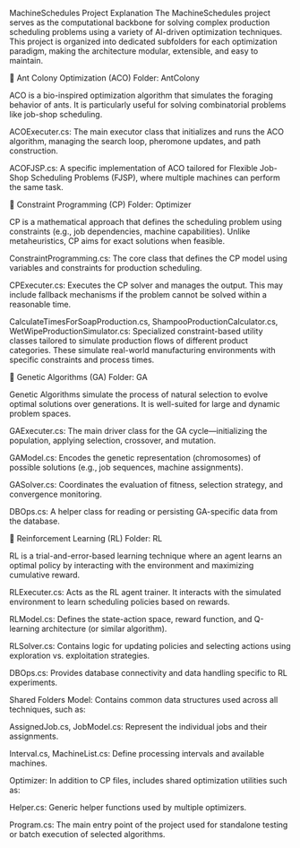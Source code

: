 MachineSchedules Project Explanation
The MachineSchedules project serves as the computational backbone for solving complex production scheduling problems using a variety of AI-driven optimization techniques. This project is organized into dedicated subfolders for each optimization paradigm, making the architecture modular, extensible, and easy to maintain.

🔹 Ant Colony Optimization (ACO)
Folder: AntColony

ACO is a bio-inspired optimization algorithm that simulates the foraging behavior of ants. It is particularly useful for solving combinatorial problems like job-shop scheduling.

ACOExecuter.cs:
The main executor class that initializes and runs the ACO algorithm, managing the search loop, pheromone updates, and path construction.

ACOFJSP.cs:
A specific implementation of ACO tailored for Flexible Job-Shop Scheduling Problems (FJSP), where multiple machines can perform the same task.

🔹 Constraint Programming (CP)
Folder: Optimizer

CP is a mathematical approach that defines the scheduling problem using constraints (e.g., job dependencies, machine capabilities). Unlike metaheuristics, CP aims for exact solutions when feasible.

ConstraintProgramming.cs:
The core class that defines the CP model using variables and constraints for production scheduling.

CPExecuter.cs:
Executes the CP solver and manages the output. This may include fallback mechanisms if the problem cannot be solved within a reasonable time.

CalculateTimesForSoapProduction.cs, ShampooProductionCalculator.cs, WetWipeProductionSimulator.cs:
Specialized constraint-based utility classes tailored to simulate production flows of different product categories. These simulate real-world manufacturing environments with specific constraints and process times.

🔹 Genetic Algorithms (GA)
Folder: GA

Genetic Algorithms simulate the process of natural selection to evolve optimal solutions over generations. It is well-suited for large and dynamic problem spaces.

GAExecuter.cs:
The main driver class for the GA cycle—initializing the population, applying selection, crossover, and mutation.

GAModel.cs:
Encodes the genetic representation (chromosomes) of possible solutions (e.g., job sequences, machine assignments).

GASolver.cs:
Coordinates the evaluation of fitness, selection strategy, and convergence monitoring.

DBOps.cs:
A helper class for reading or persisting GA-specific data from the database.

🔹 Reinforcement Learning (RL)
Folder: RL

RL is a trial-and-error-based learning technique where an agent learns an optimal policy by interacting with the environment and maximizing cumulative reward.

RLExecuter.cs:
Acts as the RL agent trainer. It interacts with the simulated environment to learn scheduling policies based on rewards.

RLModel.cs:
Defines the state-action space, reward function, and Q-learning architecture (or similar algorithm).

RLSolver.cs:
Contains logic for updating policies and selecting actions using exploration vs. exploitation strategies.

DBOps.cs:
Provides database connectivity and data handling specific to RL experiments.

Shared Folders
Model:
Contains common data structures used across all techniques, such as:

AssignedJob.cs, JobModel.cs: Represent the individual jobs and their assignments.

Interval.cs, MachineList.cs: Define processing intervals and available machines.

Optimizer:
In addition to CP files, includes shared optimization utilities such as:

Helper.cs: Generic helper functions used by multiple optimizers.

Program.cs:
The main entry point of the project used for standalone testing or batch execution of selected algorithms.
